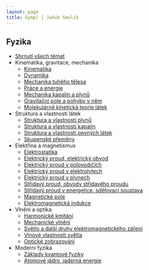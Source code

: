 ```yaml
---
layout: page
title: Gympl | Jakub Smolik
---
```


## Fyzika

- [Shrnutí všech témat](0-Osnovy_otazek.pdf)
- Kinematika, gravitace, mechanika
  - [Kinematika](1-Kinematika.pdf)
  - [Dynamika](2-Dynamika.pdf)
  - [Mechanika tuhého tělesa](3-Mechanika_Tuheho_Telesa.pdf)
  - [Práce a energie](4-Prace_a_Energie.pdf)
  - [Mechanika kapalin a plynů](5-Mechanika_Kapalin_a_Plynu.pdf)
  - [Gravitační pole a pohyby v něm](6-Gravitacni_Pole_a_Pohyby_v_Nem.pdf)
  - [Molekulárně kinetická teorie látek](7-Molekularne_Kineticka_Teorie_Latek.pdf)
- Struktura a vlastnosti látek
  - [Struktura a vlastnosti plynů](8-Struktura_a_Vlastnosti_Plynu.pdf)
  - [Struktura a vlastnosti kapalin](9-Struktura_a_Vlastnosti_Kapalin.pdf)
  - [Struktura a vlastnosti pevných látek](9-Struktura_a_Vlastnosti_Pevnych_Latek.pdf)
  - [Skupenské přeměny](10-Skupenske_premeny.pdf)
- Elektřina a magnetismus
  - [Elektrostatika](11-Elektrostatika.pdf)
  - [Elektrický proud, elektrický obvod](12-Elektricky_proud_Elektricky_obvod.pdf)
  - [Elektrický proud v polovodičích](13-Elektricky_proud_v_polovodicich.pdf)
  - [Elektrický proud v elektrolytech](14-Elektricky_proud_v_elektrolytech.pdf)
  - [Elektrický proud v plynech](14-Elektricky_proud_v_plynech.pdf)
  - [Střídavý proud, obvody střídavého proudu](15-Stridavy_proud_obvody_stridaveho_proudu.pdf)
  - [Střídavý proud v energetice, sdělovací soustava](16-Stridavy_proud_v_energetice_sdelovaci_soustava.pdf)
  - [Magnetické pole](17-Magneticke_pole.pdf)
  - [Elektromagnetická indukce](18-Elektromagneticka_indukce.pdf)
- Vlnění a optika
  - [Harmonické kmitání](19-Harmonicke_kmitani.pdf)
  - [Mechanické vlnění](20-Mechanicke_vlneni.pdf)
  - [Světlo a další druhy elektromagnetického záření](21-Svetlo_a_dalsi_druhy_elmg_zareni.pdf)
  - [Vlnové vlastnosti světla](22-Vlnove_vlastnosti_svetla.pdf)
  - [Optické zobrazování](23-Opticke_zobrazovani.pdf)
- Moderní fyzika
  - [Základy kvantové fyziky](24-Zaklady_kvantove_fyziky.pdf)
  - [Atomové jádro, jaderná energie](25-Atomove_jadro_jaderna_energie.pdf)
